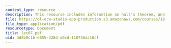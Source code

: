 ```yaml
---
content_type: resource
description: This resourse includes inforamtion on hall's theorem, and heawood theorem.
file: https://ol-ocw-studio-app-production.s3.amazonaws.com/courses/18-315-combinatorial-theory-introduction-to-graph-theory-extremal-and-enumerative-combinatorics-spring-2005/3d8b0c1be855328da0cd110746ac10cf_lec07.pdf
file_type: application/pdf
resourcetype: Document
title: lec07.pdf
uid: 3d8b0c1b-e855-328d-a0cd-110746ac10cf
---
```


